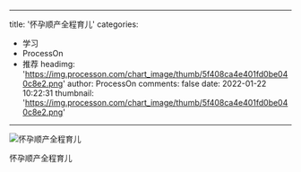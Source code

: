 
---
title: '怀孕顺产全程育儿'
categories: 
 - 学习
 - ProcessOn
 - 推荐
headimg: 'https://img.processon.com/chart_image/thumb/5f408ca4e401fd0be040c8e2.png'
author: ProcessOn
comments: false
date: 2022-01-22 10:22:31
thumbnail: 'https://img.processon.com/chart_image/thumb/5f408ca4e401fd0be040c8e2.png'
---

<div>   
<img class="thumb" alt="怀孕顺产全程育儿" src="https://img.processon.com/chart_image/thumb/5f408ca4e401fd0be040c8e2.png" referrerpolicy="no-referrer">
<p>怀孕顺产全程育儿</p>  
</div>
            
